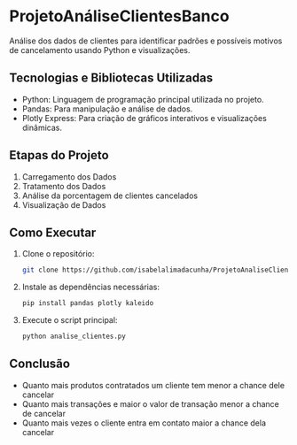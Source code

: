 # ProjetoAnáliseClientesBanco
Análise dos dados de clientes para identificar padrões e possíveis motivos de cancelamento usando Python e visualizações.

## Tecnologias e Bibliotecas Utilizadas

- Python: Linguagem de programação principal utilizada no projeto.
- Pandas: Para manipulação e análise de dados.
- Plotly Express: Para criação de gráficos interativos e visualizações dinâmicas.

## Etapas do Projeto

1. Carregamento dos Dados
2. Tratamento dos Dados
3. Análise da porcentagem de clientes cancelados 
4. Visualização de Dados

## Como Executar
1. Clone o repositório:
   ```bash
   git clone https://github.com/isabelalimadacunha/ProjetoAnaliseClientesBanco.git
2. Instale as dependências necessárias:
    ```bash
   pip install pandas plotly kaleido
3. Execute o script principal:
    ```bash
   python analise_clientes.py
    
## Conclusão

- Quanto mais produtos contratados um cliente tem menor a chance dele cancelar
- Quanto mais transações e maior o valor de transação menor a chance de cancelar
- Quanto mais vezes o cliente entra em contato maior a chance dela cancelar

